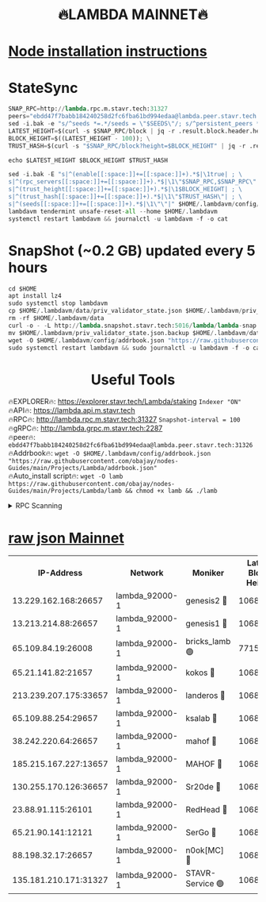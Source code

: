 <h1 align="center"> 🔥LAMBDA MAINNET🔥</h1>


[Node installation instructions](https://github.com/obajay/nodes-Guides/tree/main/Projects/Lambda)
=


# StateSync
```python
SNAP_RPC=http://lambda.rpc.m.stavr.tech:31327
peers="ebdd47f7babb184240258d2fc6fba61bd994edaa@lambda.peer.stavr.tech:31326" 
sed -i.bak -e "s/^seeds *=.*/seeds = \"$SEEDS\"/; s/^persistent_peers *=.*/persistent_peers = \"$PEERS\"/" $HOME/.lambdavm/config/config.toml
LATEST_HEIGHT=$(curl -s $SNAP_RPC/block | jq -r .result.block.header.height); \
BLOCK_HEIGHT=$((LATEST_HEIGHT - 100)); \
TRUST_HASH=$(curl -s "$SNAP_RPC/block?height=$BLOCK_HEIGHT" | jq -r .result.block_id.hash)

echo $LATEST_HEIGHT $BLOCK_HEIGHT $TRUST_HASH

sed -i.bak -E "s|^(enable[[:space:]]+=[[:space:]]+).*$|\1true| ; \
s|^(rpc_servers[[:space:]]+=[[:space:]]+).*$|\1\"$SNAP_RPC,$SNAP_RPC\"| ; \
s|^(trust_height[[:space:]]+=[[:space:]]+).*$|\1$BLOCK_HEIGHT| ; \
s|^(trust_hash[[:space:]]+=[[:space:]]+).*$|\1\"$TRUST_HASH\"| ; \
s|^(seeds[[:space:]]+=[[:space:]]+).*$|\1\"\"|" $HOME/.lambdavm/config/config.toml
lambdavm tendermint unsafe-reset-all --home $HOME/.lambdavm
systemctl restart lambdavm && journalctl -u lambdavm -f -o cat

```
# SnapShot (~0.2 GB) updated every 5 hours
```python
cd $HOME
apt install lz4
sudo systemctl stop lambdavm
cp $HOME/.lambdavm/data/priv_validator_state.json $HOME/.lambdavm/priv_validator_state.json.backup
rm -rf $HOME/.lambdavm/data
curl -o - -L http://lambda.snapshot.stavr.tech:5016/lambda/lambda-snap.tar.lz4 | lz4 -c -d - | tar -x -C $HOME/.lambdavm --strip-components 2
mv $HOME/.lambdavm/priv_validator_state.json.backup $HOME/.lambdavm/data/priv_validator_state.json
wget -O $HOME/.lambdavm/config/addrbook.json "https://raw.githubusercontent.com/obajay/nodes-Guides/main/Projects/Lambda/addrbook.json"
sudo systemctl restart lambdavm && sudo journalctl -u lambdavm -f -o cat
```
 <h1 align="center"> Useful Tools</h1>

🔥EXPLORER🔥:      https://explorer.stavr.tech/Lambda/staking	        `Indexer "ON"` \
🔥API🔥: 			 		 https://lambda.api.m.stavr.tech \
🔥RPC🔥:           http://lambda.rpc.m.stavr.tech:31327	              `Snapshot-interval = 100` \
🔥gRPC🔥:          http://lambda.grpc.m.stavr.tech:2287 \
🔥peer🔥:					 `ebdd47f7babb184240258d2fc6fba61bd994edaa@lambda.peer.stavr.tech:31326` \
🔥Addrbook🔥:    ```wget -O $HOME/.lambdavm/config/addrbook.json "https://raw.githubusercontent.com/obajay/nodes-Guides/main/Projects/Lambda/addrbook.json"``` \
🔥Auto_install script🔥: ```wget -O lamb https://raw.githubusercontent.com/obajay/nodes-Guides/main/Projects/Lambda/lamb && chmod +x lamb && ./lamb```


<details>
<summary>RPC Scanning</summary>

<h2 align="center"> We scan nodes in real time every 4 hours. And we provide the final result of RPC endpoints.
We cannot influence the operation of these nodes in any way. </h2>


```python
If Voting Power is higher than 0 --> then the Node is a validator of the network and may be subject to attack and be a potential threat to the chain.
```
```python
We marked such validators with a red symbol
```

</details>

[raw json Mainnet](https://rpc-check.lambm.stavr.tech/lambm/rpc-lambm-result.json)
=


<table><tr><th>IP-Address</th><th>Network</th><th>Moniker</th><th>Latest Block Height</th><th>Earliest Block Height</th><th>Catching Up</th><th>Tx Index</th><th>Voting Power</th><th>Scan Time</th></tr><tr><td>13.229.162.168:26657</td><td>lambda_92000-1</td><td>genesis2 🔴</td><td>10680240</td><td>1</td><td>False</td><td>on</td><td>16647031</td><td>2023-12-21T23:43:16.449666288UTC</td></tr><tr><td>13.213.214.88:26657</td><td>lambda_92000-1</td><td>genesis1 🔴</td><td>10680242</td><td>1</td><td>False</td><td>on</td><td>107835</td><td>2023-12-21T23:43:20.685020665UTC</td></tr><tr><td>65.109.84.19:26008</td><td>lambda_92000-1</td><td>bricks_lamb 🟢</td><td>7715743</td><td>7581001</td><td>False</td><td>on</td><td>0</td><td>2023-12-21T23:43:29.810058497UTC</td></tr><tr><td>65.21.141.82:21657</td><td>lambda_92000-1</td><td>kokos 🔴</td><td>10680243</td><td>7716001</td><td>False</td><td>off</td><td>546765</td><td>2023-12-21T23:43:23.141769343UTC</td></tr><tr><td>213.239.207.175:33657</td><td>lambda_92000-1</td><td>landeros 🔴</td><td>10680239</td><td>8136001</td><td>False</td><td>off</td><td>936927</td><td>2023-12-21T23:43:10.742694188UTC</td></tr><tr><td>65.109.88.254:29657</td><td>lambda_92000-1</td><td>ksalab 🔴</td><td>10680243</td><td>8715001</td><td>False</td><td>on</td><td>503623</td><td>2023-12-21T23:43:26.004621183UTC</td></tr><tr><td>38.242.220.64:26657</td><td>lambda_92000-1</td><td>mahof 🔴</td><td>10680237</td><td>10131001</td><td>False</td><td>off</td><td>770350</td><td>2023-12-21T23:43:03.766921166UTC</td></tr><tr><td>185.215.167.227:13657</td><td>lambda_92000-1</td><td>MAHOF 🔴</td><td>10680242</td><td>10134001</td><td>False</td><td>on</td><td>2051510</td><td>2023-12-21T23:43:19.729942112UTC</td></tr><tr><td>130.255.170.126:36657</td><td>lambda_92000-1</td><td>Sr20de 🔴</td><td>10680239</td><td>10353001</td><td>False</td><td>off</td><td>671452</td><td>2023-12-21T23:43:11.408117148UTC</td></tr><tr><td>23.88.91.115:26101</td><td>lambda_92000-1</td><td>RedHead 🔴</td><td>10680239</td><td>10580239</td><td>False</td><td>off</td><td>553202</td><td>2023-12-21T23:43:10.970371212UTC</td></tr><tr><td>65.21.90.141:12121</td><td>lambda_92000-1</td><td>SerGo 🔴</td><td>10680243</td><td>10580243</td><td>False</td><td>off</td><td>10561688</td><td>2023-12-21T23:43:26.363777749UTC</td></tr><tr><td>88.198.32.17:26657</td><td>lambda_92000-1</td><td>n0ok[MC] 🔴</td><td>10680243</td><td>10580243</td><td>False</td><td>off</td><td>1578630</td><td>2023-12-21T23:43:29.491915194UTC</td></tr><tr><td>135.181.210.171:31327</td><td>lambda_92000-1</td><td>STAVR-Service 🟢</td><td>10680243</td><td>10680001</td><td>False</td><td>on</td><td>0</td><td>2023-12-21T23:43:25.662089618UTC</td></tr></table>
